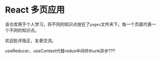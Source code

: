 # React 多页应用

该仓库用于个人学习，将不同的知识点放在了`pages`文件夹下。每一个页面代表一个不同的知识点。

欢迎批评指正，友善交流。

useReducer，useContext代替redux中间件thunk异步???
